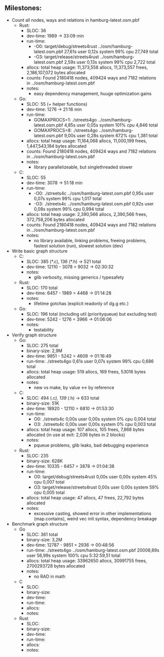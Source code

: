 ## Milestones: ##
- Count all nodes, ways and relations in hamburg-latest.osm.pbf
    - Rust:
        - SLOC: 36
        - dev-time: 1989 -> 33:09 min
        - run-time:
            - -O0: target/debug/streets4rust ../osm/hamburg-latest.osm.pbf  27,61s user 0,12s system 99% cpu 27,749 total
            - -O3: target/release/streets4rust ../osm/hamburg-latest.osm.pbf  2,59s user 0,13s system 99% cpu 2,722 total
        - allocs: total heap usage: 11,373,558 allocs, 11,373,557 frees, 2,186,107,072 bytes allocated
        - counts: Found 2180418 nodes, 409424 ways and 7182 relations in ../osm/hamburg-latest.osm.pbf
        - notes:
            - easy dependency management, huuge optimization gains
    - Go:
        - SLOC: 55 (+ helper functions)
        - dev-time: 1276 -> 21:16 min
        - run-time:
            - GOMAXPROCS=1: ./streets4go ../osm/hamburg-latest.osm.pbf  4,85s user 0,05s system 101% cpu 4,846 total
            - GOMAXPROCS=8: ./streets4go ../osm/hamburg-latest.osm.pbf  9,00s user 0,28s system 672% cpu 1,381 total
        - allocs: total heap usage: 11,164,068 allocs, 11,000,199 frees, 1,447,543,184 bytes allocated
        - counts: Found 2180418 nodes, 409424 ways and 7182 relations in ../osm/hamburg-latest.osm.pbf
        - notes:
            - library parallelizeable, but singlethreaded slower
    - C:
        - SLOC: 55
        - dev-time: 3078 -> 51:18 min
        - run-time:
            - -O0: ./streets4c ../osm/hamburg-latest.osm.pbf  0,95s user 0,07s system 99% cpu 1,017 total
            - -O3: ./streets4c ../osm/hamburg-latest.osm.pbf  0,92s user 0,08s system 99% cpu 0,994 total
        - allocs: total heap usage: 2,390,566 allocs, 2,390,566 frees, 372,758,206 bytes allocated
        - counts: Found 2180418 nodes, 409424 ways and 7182 relations in ../osm/hamburg-latest.osm.pbf
        - notes:
            - no library available, linking problems, freeing problems, fastest solution (run), slowest solution (dev)
- Write basic graph structure
    - C:
        - SLOC: 385 (\*.c), 136 (\*.h) -> 521 total
        - dev-time: 12110 - 3078 = 9032 -> 02:30:32
        - notes:
            - glib verbosity, missing generics / typesafety
    - Rust:
        - SLOC: 170 total
        - dev-time: 6457 - 1989 = 4468 -> 01:14:28
        - notes:
            - lifetime gotchas (explicit readonly of dg.g etc.)
    - Go:
        - SLOC: 196 total (including util (priorityqueue) but excluding test)
        - dev-time: 5242 - 1276 = 3966 -> 01:06:06
        - notes:
            - testability
- Verify graph structure
    - Go:
        - SLOC: 275 total
        - binary-size: 2,9M
        - dev-time: 9851 - 5242 = 4609 -> 01:16:49
        - run-time: ./streets4go 0,61s user 0,07s system 99% cpu 0,686 total
        - allocs: total heap usage: 519 allocs, 169 frees, 53016 bytes allocated
        - notes:
            - new vs make, by value <-> by reference
    - C:
        - SLOC: 494 (*.c), 139 (*.h) -> 633 total
        - binary-size: 51K
        - dev-time: 18920 - 12110 = 6810 -> 01:53:30
        - run-time:
            - O0: ./streets4c  0,00s user 0,00s system 0% cpu 0,004 total
            - O3: ./streets4c  0,00s user 0,00s system 0% cpu 0,003 total
        - allocs: total heap usage: 107 allocs, 105 frees, 7,868 bytes allocated (in use at exit: 2,036 bytes in 2 blocks)
        - notes:
            - pqueue problems, glib leaks, bad debugging experience
    - Rust:
        - SLOC: 235
        - binary-size: 628K
        - dev-time: 10335 - 6457 = 3878 -> 01:04:38
        - run-time:
            - O0: target/debug/streets4rust  0,00s user 0,00s system 45% cpu 0,007 total
            - O3: target/release/streets4rust  0,00s user 0,00s system 59% cpu 0,005 total
        - allocs: total heap usage: 47 allocs, 47 frees, 22,792 bytes allocated
        - notes:
            - excessive casting, showed error in other implementations (map.contains), weird vec init syntax, dependency breakage
- Benchmark graph structure
    - Go
        - SLOC: 361 total
        - binary-size: 3,2M
        - dev-time: 12787 - 9851 = 2936 -> 00:48:56
        - run-time: ./streets4go ../osm/hamburg-latest.osm.pbf 20008,89s user 56,99s system 100% cpu 5:32:59,51 total
        - allocs: total heap usage: 33962650 allocs, 30991755 frees, 2700293728 bytes allocated
        - notes:
            - no RAD in math
    - C
        - SLOC:
        - binary-size:
        - dev-time:
        - run-time:
        - allocs:
        - notes:
    - Rust
        - SLOC:
        - binary-size:
        - dev-time:
        - run-time:
        - allocs:
        - notes:
